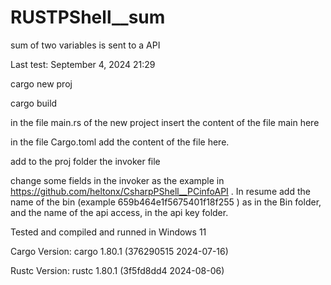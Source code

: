 # RUSTPShell__sum
sum of two variables is sent to a API

Last test: September 4, 2024 21:29

cargo new proj

cargo build

in the file main.rs of the new project insert the content of the file main here

in the file Cargo.toml add the content of the file here.

add to the proj folder the invoker file

change some fields in the invoker as the example in https://github.com/heltonx/CsharpPShell__PCinfoAPI . In resume add the name of the bin (example 659b464e1f5675401f18f255 ) as in the Bin folder, and the name of the api access, in the api key folder.

Tested and compiled and runned in Windows 11

Cargo Version: cargo 1.80.1 (376290515 2024-07-16) 

Rustc Version: rustc 1.80.1 (3f5fd8dd4 2024-08-06)
